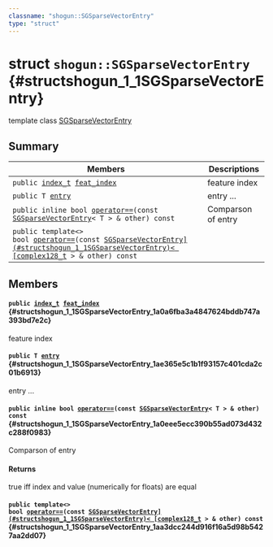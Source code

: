 ```yaml
---
classname: "shogun::SGSparseVectorEntry"
type: "struct"
---
```


# struct `shogun::SGSparseVectorEntry` {#structshogun_1_1SGSparseVectorEntry}

template class [SGSparseVectorEntry](#structshogun_1_1SGSparseVectorEntry)

## Summary

 Members                        | Descriptions
--------------------------------|---------------------------------------------
`public `[`index_t`](#common_8h_1a6da8132ec1234c0d616142e3a246f858)` `[`feat_index`](#structshogun_1_1SGSparseVectorEntry_1a0a6fba3a4847624bddb747a393bd7e2c) | feature index
`public T `[`entry`](#structshogun_1_1SGSparseVectorEntry_1ae365e5c1b1f93157c401cda2c01b6913) | entry ...
`public inline bool `[`operator==`](#structshogun_1_1SGSparseVectorEntry_1a0eee5ecc390b55ad073d432c288f0983)`(const `[`SGSparseVectorEntry`](#structshogun_1_1SGSparseVectorEntry)`< T > & other) const` | Comparson of entry 
`public template<>`  <br/>`bool `[`operator==`](#structshogun_1_1SGSparseVectorEntry_1aa3dcc244d916f16a5d98b5427aa2dd07)`(const `[`SGSparseVectorEntry](#structshogun_1_1SGSparseVectorEntry)< [complex128_t`](#common_8h_1a85560c2137997d34dee0a2eab636d7aa)` > & other) const` | 

## Members

#### `public `[`index_t`](#common_8h_1a6da8132ec1234c0d616142e3a246f858)` `[`feat_index`](#structshogun_1_1SGSparseVectorEntry_1a0a6fba3a4847624bddb747a393bd7e2c) {#structshogun_1_1SGSparseVectorEntry_1a0a6fba3a4847624bddb747a393bd7e2c}

feature index

#### `public T `[`entry`](#structshogun_1_1SGSparseVectorEntry_1ae365e5c1b1f93157c401cda2c01b6913) {#structshogun_1_1SGSparseVectorEntry_1ae365e5c1b1f93157c401cda2c01b6913}

entry ...

#### `public inline bool `[`operator==`](#structshogun_1_1SGSparseVectorEntry_1a0eee5ecc390b55ad073d432c288f0983)`(const `[`SGSparseVectorEntry`](#structshogun_1_1SGSparseVectorEntry)`< T > & other) const` {#structshogun_1_1SGSparseVectorEntry_1a0eee5ecc390b55ad073d432c288f0983}

Comparson of entry 
#### Returns
true iff index and value (numerically for floats) are equal

#### `public template<>`  <br/>`bool `[`operator==`](#structshogun_1_1SGSparseVectorEntry_1aa3dcc244d916f16a5d98b5427aa2dd07)`(const `[`SGSparseVectorEntry](#structshogun_1_1SGSparseVectorEntry)< [complex128_t`](#common_8h_1a85560c2137997d34dee0a2eab636d7aa)` > & other) const` {#structshogun_1_1SGSparseVectorEntry_1aa3dcc244d916f16a5d98b5427aa2dd07}

